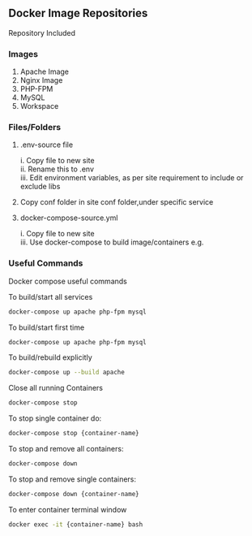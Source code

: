 ## Docker Image Repositories

Repository Included

### Images

1. Apache Image
2. Nginx Image
3. PHP-FPM
4. MySQL
5. Workspace

### Files/Folders

1. .env-source file

      i. Copy file to new site <br/>
     ii. Rename this to .env <br/>
    iii. Edit environment variables, as per site requirement to include or exclude libs
        
2. Copy conf folder in site conf folder,under specific service 


3. docker-compose-source.yml

     i. Copy file to new site<br/>
   iii. Use docker-compose to build image/containers e.g.


### Useful Commands

Docker compose useful commands
   
To build/start all services
```bash
docker-compose up apache php-fpm mysql
```
  
To build/start first time
```bash
docker-compose up apache php-fpm mysql
```

To build/rebuild explicitly
```bash
docker-compose up --build apache 
```

Close all running Containers
```bash
docker-compose stop
```

To stop single container do:
```bash
docker-compose stop {container-name}
```

To stop and remove all containers:
```bash
docker-compose down
```

To stop and remove single containers:
```bash
docker-compose down {container-name}
```

To enter container terminal window
```bash
docker exec -it {container-name} bash
```
